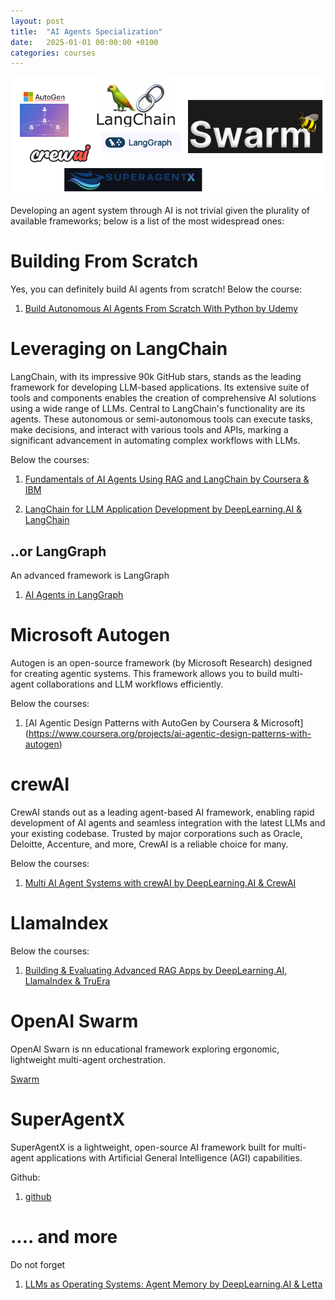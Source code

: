 ```yaml
---
layout: post
title:  "AI Agents Specialization"
date:   2025-01-01 00:00:00 +0100
categories: courses
---
```


![Agentic AI](/agenticai.png)

Developing an agent system through AI is not trivial given the plurality of available frameworks; below is a list of the most widespread ones:

# Building From Scratch

Yes, you can definitely build AI agents from scratch! Below the course:
1. [Build Autonomous AI Agents From Scratch With Python by Udemy](https://www.udemy.com/course/build-autonomous-ai-agents-from-scratch-with-python)

# Leveraging on LangChain

LangChain, with its impressive 90k GitHub stars, stands as the leading framework for developing LLM-based applications. Its extensive suite of tools and components enables the creation of comprehensive AI solutions using a wide range of LLMs. Central to LangChain's functionality are its agents. These autonomous or semi-autonomous tools can execute tasks, make decisions, and interact with various tools and APIs, marking a significant advancement in automating complex workflows with LLMs.

Below the courses:
1. [Fundamentals of AI Agents Using RAG and LangChain by Coursera & IBM](https://www.coursera.org/learn/fundamentals-of-ai-agents-using-rag-and-langchain)

2. [LangChain for LLM Application Development by DeepLearning.AI & LangChain](https://www.deeplearning.ai/short-courses/langchain-for-llm-application-development/)

## ..or LangGraph

An advanced framework is LangGraph

1. [AI Agents in LangGraph](https://learn.deeplearning.ai/courses/ai-agents-in-langgraph/lesson/1/introduction)

# Microsoft Autogen

Autogen is an open-source framework (by Microsoft Research) designed for creating agentic systems. This framework allows you to build multi-agent collaborations and LLM workflows efficiently.

Below the courses:
1. [AI Agentic Design Patterns with AutoGen by Coursera & Microsoft]
(https://www.coursera.org/projects/ai-agentic-design-patterns-with-autogen)


# crewAI

CrewAI stands out as a leading agent-based AI framework, enabling rapid development of AI agents and seamless integration with the latest LLMs and your existing codebase. Trusted by major corporations such as Oracle, Deloitte, Accenture, and more, CrewAI is a reliable choice for many.

Below the courses:
1. [Multi AI Agent Systems with crewAI by DeepLearning.AI & CrewAI](https://www.deeplearning.ai/short-courses/multi-ai-agent-systems-with-crewai/)

# LlamaIndex

Below the courses:
1. [Building & Evaluating Advanced RAG Apps by DeepLearning.AI, LlamaIndex & TruEra](https://www.deeplearning.ai/short-courses/building-evaluating-advanced-rag/)

# OpenAI Swarm

OpenAI Swarn is nn educational framework exploring ergonomic, lightweight multi-agent orchestration.

[Swarm](https://github.com/openai/swarm)


# SuperAgentX

SuperAgentX is a lightweight, open-source AI framework built for multi-agent applications with Artificial General Intelligence (AGI) capabilities.

Github:
1. [github](https://github.com/superagentxai/superagentx)

# .... and more

Do not forget


1. [LLMs as Operating Systems: Agent Memory by DeepLearning.AI & Letta](https://learn.deeplearning.ai/courses/llms-as-operating-systems-agent-memory/lesson/1/introduction)